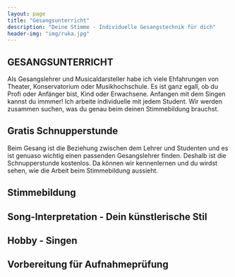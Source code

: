 ```yaml
---
layout: page
title: "Gesangsunterricht"
description: "Deine Stimme - Individuelle Gesangstechnik für dich"
header-img: "img/ruka.jpg"
---
```


## GESANGSUNTERRICHT
Als Gesangslehrer und Musicaldarsteller habe ich viele Ehfahrungen von Theater, Konservatorium oder Musikhochschule. Es ist ganz egall, ob du Profi oder Anfänger bist, Kind oder Erwachsene. Anfangen mit dem Singen kannst du immmer! Ich arbeite individuelle mit jedem Student. Wir werden zusammen suchen, was du genau beim deinen Stimmebildung brauchst.  

## Gratis Schnupperstunde
Beim Gesang ist die Beziehung zwischen dem Lehrer und Studenten und es ist genuaso wichtig einen passenden Gesangslehrer finden. Deshalb ist die Schnupperstunde kostenlos. Da können wir kennenlernen und du wirdst sehen, wie die Arbeit beim Stimmebildung aussieht. 

## Stimmebildung

## Song-Interpretation - Dein künstlerische Stil

## Hobby - Singen

## 

## Vorbereitung für Aufnahmeprüfung 





	
